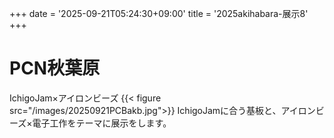 +++
date = '2025-09-21T05:24:30+09:00'
title = '2025akihabara-展示8'
+++
# PCN秋葉原
IchigoJam×アイロンビーズ
{{< figure src="/images/20250921PCBakb.jpg">}}
IchigoJamに合う基板と、アイロンビーズ×電子工作をテーマに展示をします。